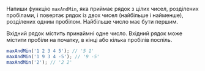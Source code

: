 Напиши функцію `maxAndMin`, яка приймає рядок з цілих чисел, розділених пробілами, і повертає рядок із двох чисел (найбільше і найменше), розділених одним пробілом. Найбільше число має бути першим.

Вхідний рядок містить принаймні одне число. Вхідний рядок може містити пробіли на початку, в кінці або кілька пробілів поспіль.

```javascript
maxAndMin('1 2 3 4 5'); // '5 1'
maxAndMin('1 9 3 4 -5'); // '9 -5'
maxAndMin('2'); // '2 2'
```
